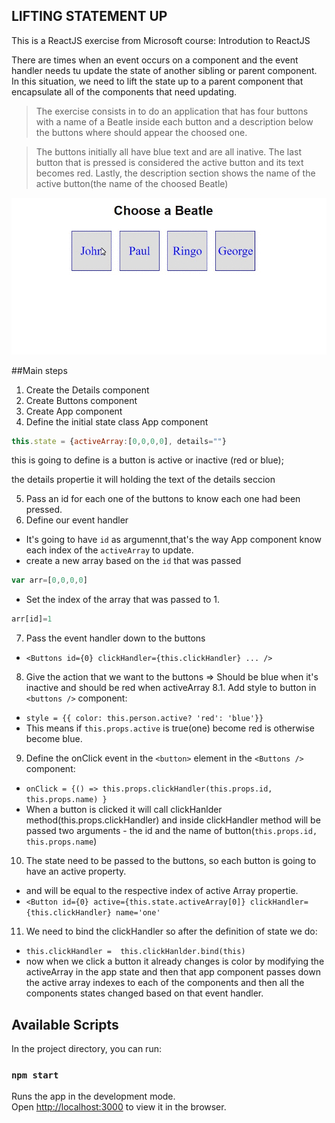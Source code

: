 ## LIFTING STATEMENT UP

This is a ReactJS exercise from Microsoft course: Introdution to ReactJS

There are times when an event occurs on a component and the event handler needs tu update the state of another sibling or parent component. In this situation, we need to lift the state up to a parent component that encapsulate all of the components that need updating.

>The exercise consists in to do an application that has four buttons
 with a name of a Beatle inside each button and a description below the buttons where should appear the choosed one. 

>The buttons initially all have blue text and are all inative. The last button that is pressed is considered the active button and its text becomes red. Lastly, the description section shows the name of the active button(the name of the choosed Beatle)

![gif](https://raw.githubusercontent.com/LeonelAV/IntroductionToReact/master/liftingstateup/liftingupgif.gif)

##Main steps

1. Create the Details component
2. Create Buttons component
3. Create App component
4. Define the initial state class App component
```javascript
this.state = {activeArray:[0,0,0,0], details=""}
```

   this is going to define is a button is active or inactive (red or blue);

   the details propertie it will holding the text of the details seccion

5. Pass an id for each one of the buttons to know each one had been pressed.
6. Define our event handler
  * It's going to have `id` as argumennt,that's the way App component know each index of the `activeArray` to update.
  * create a new array based on the `id` that was passed 
  ```javascript 
  var arr=[0,0,0,0]
  ```
  * Set the index of the array that was passed to 1. 
  ```javascript 
  arr[id]=1
  ```

7. Pass the event handler down to the buttons
  * `<Buttons id={0} clickHandler={this.clickHandler} ... /> `
8. Give the action that we want to the buttons => Should be blue when it's inactive and should be red when activeArray
  8.1. Add style to button in `<buttons />` component:
  * `style = {{ color: this.person.active? 'red': 'blue'}}`
  * This means if `this.props.active` is true(one) become red is otherwise become blue.
9. Define the onClick event in the `<button>` element in the `<Buttons />` component:
  * ` onClick = {() => this.props.clickHandler(this.props.id, this.props.name) } ` 
  * When a button is clicked it will call clickHanlder method(this.props.clickHandler) and inside clickHandler method will be passed two arguments - the id and the name of button(`this.props.id, this.props.name`)

10. The state need to be passed to the buttons, so each button is going to have an active property.
  * and will be equal to the respective index of active Array propertie.
  * ` <Button id={0} active={this.state.activeArray[0]} clickHandler={this.clickHandler} name='one' `

11. We need to bind the clickHandler so after the definition of state we do:
  * ` this.clickHandler =  this.clickHanlder.bind(this) `
  * now when we click a button it already changes is color by modifying the activeArray in the app state and then that app component passes down the active array indexes to each of the components and then all the components states changed based on that event handler.
  
   
## Available Scripts

In the project directory, you can run:

### `npm start`

Runs the app in the development mode.<br>
Open [http://localhost:3000](http://localhost:3000) to view it in the browser.